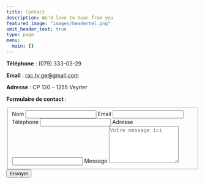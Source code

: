 ```yaml
---
title: Contact
description: We'd love to hear from you
featured_image: "images/headertel.png"
omit_header_text: true
type: page
menu:
  main: {}
---
```

**Téléphone** : (079) 333-03-29

**Email** :  rac.tv.ge@gmail.com

**Adresse** : CP 120 – 1255 Veyrier

**Formulaire de contact** :

<form id="fs-frm" name="complaint-form" accept-charset="utf-8" action="https://formspree.io/YOUR_EMAIL_HERE" method="post">
  <fieldset id="fs-frm-inputs">
    <label for="full-name">Nom</label>
    <input type="text" name="name" id="full-name" placeholder="" required="">
    <label for="email-address">Email</label>
    <input type="email" name="_replyto" id="email-address" placeholder="" required="">
    <label for="telephone">Téléphone</label>
    <input type="telephone" name="telephone" id="telephone" placeholder="">
      <label for="adresse">Adresse</label>
    <input type="adresse" name="adresse" id="adresse" placeholder="">
    <label for="message">Message</label>
    <textarea rows="6" name="message" id="message" placeholder="Votre message ici" required=""></textarea>
    <input type="hidden" name="_subject" id="email-subject" value="Complaint Form Submission">
  </fieldset>
  <input type="submit" value="Envoyer">
</form>
